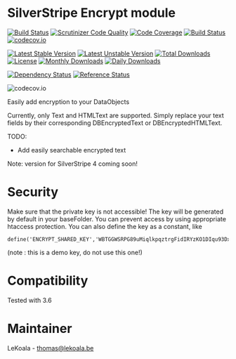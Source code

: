 SilverStripe Encrypt module
==================
[![Build Status](https://travis-ci.org/gordonbanderson/silverstripe-encrypt.svg?branch=upgradess4)](https://travis-ci.org/gordonbanderson/silverstripe-encrypt)
[![Scrutinizer Code Quality](https://scrutinizer-ci.com/g/gordonbanderson/silverstripe-encrypt/badges/quality-score.png?b=upgradess4)](https://scrutinizer-ci.com/g/gordonbanderson/silverstripe-encrypt/?branch=upgradess4)
[![Code Coverage](https://scrutinizer-ci.com/g/gordonbanderson/silverstripe-encrypt/badges/coverage.png?b=upgradess4)](https://scrutinizer-ci.com/g/gordonbanderson/silverstripe-encrypt/?branch=upgradess4)
[![Build Status](https://scrutinizer-ci.com/g/gordonbanderson/silverstripe-encrypt/badges/build.png?b=upgradess4)](https://scrutinizer-ci.com/g/gordonbanderson/silverstripe-encrypt/build-status/upgradess4)
[![codecov.io](https://codecov.io/github/gordonbanderson/silverstripe-encrypt/coverage.svg?branch=upgradess4)](https://codecov.io/github/gordonbanderson/silverstripe-encrypt?branch=upgradess4)

[![Latest Stable Version](https://poser.pugx.org/lekoala/silverstripe-encrypt/version)](https://packagist.org/packages/lekoala/silverstripe-encrypt)
[![Latest Unstable Version](https://poser.pugx.org/lekoala/silverstripe-encrypt/v/unstable)](//packagist.org/packages/lekoala/silverstripe-encrypt)
[![Total Downloads](https://poser.pugx.org/lekoala/silverstripe-encrypt/downloads)](https://packagist.org/packages/lekoala/silverstripe-encrypt)
[![License](https://poser.pugx.org/lekoala/silverstripe-encrypt/license)](https://packagist.org/packages/lekoala/silverstripe-encrypt)
[![Monthly Downloads](https://poser.pugx.org/lekoala/silverstripe-encrypt/d/monthly)](https://packagist.org/packages/lekoala/silverstripe-encrypt)
[![Daily Downloads](https://poser.pugx.org/lekoala/silverstripe-encrypt/d/daily)](https://packagist.org/packages/lekoala/silverstripe-encrypt)

[![Dependency Status](https://www.versioneye.com/php/lekoala:silverstripe-encrypt/badge.svg)](https://www.versioneye.com/php/lekoala:silverstripe-encrypt)
[![Reference Status](https://www.versioneye.com/php/lekoala:silverstripe-encrypt/reference_badge.svg?style=flat)](https://www.versioneye.com/php/lekoala:silverstripe-encrypt/references)

![codecov.io](https://codecov.io/github/gordonbanderson/silverstripe-encrypt/branch.svg?branch=upgradess4)


Easily add encryption to your DataObjects

Currently, only Text and HTMLText are supported. Simply replace your text fields by their
corresponding DBEncryptedText or DBEncryptedHTMLText.

TODO:
- Add easily searchable encrypted text

Note: version for SilverStripe 4 coming soon!

Security
==================

Make sure that the private key is not accessible! The key will be generated by default
in your baseFolder. You can prevent access by using appropriate htaccess protection.
You can also define the key as a constant, like

	define('ENCRYPT_SHARED_KEY','WBTGGWSRPG89uMiqlkpqztrgFidIRYzKO1DIqu93DxB')

(note : this is a demo key, do not use this one!)

Compatibility
==================
Tested with 3.6

Maintainer
==================
LeKoala - thomas@lekoala.be
